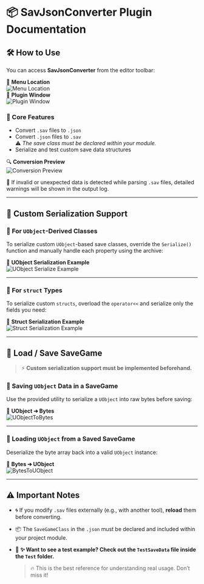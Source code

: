 # 📦 SavJsonConverter Plugin Documentation

## 🛠️ How to Use

You can access **SavJsonConverter** from the editor toolbar:

📍 **Menu Location**  
![Menu Location](https://github.com/user-attachments/assets/23cc44fa-d5ea-40d8-b4d5-ed8a1294adee)  
🫟 **Plugin Window**  
![Plugin Window](https://github.com/user-attachments/assets/599c6ac0-d2f9-40b6-b64f-81537f12bdb2)

### 🔁 Core Features

- Convert `.sav` files to `.json`
- Convert `.json` files to `.sav`  
  ⚠️ *The save class must be declared within your module.*
- Serialize and test custom save data structures

🔍 **Conversion Preview**  
![Conversion Preview](https://github.com/user-attachments/assets/15e265e9-8b1a-430d-8987-a98b216137b4)

📢 If invalid or unexpected data is detected while parsing `.sav` files, detailed warnings will be shown in the output log.

---

## 🧹 Custom Serialization Support

### 📌 For `UObject`-Derived Classes

To serialize custom `UObject`-based save classes, override the `Serialize()` function and manually handle each property using the archive:

📄 **UObject Serialization Example**  
![UObject Serialize Example](https://github.com/user-attachments/assets/82c86ec3-8985-4893-8f9f-a7eddd261ab3)

---

### 📌 For `struct` Types

To serialize custom `structs`, overload the `operator<<` and serialize only the fields you need:

📄 **Struct Serialization Example**  
![Struct Serialization Example](https://github.com/user-attachments/assets/ebd1f170-3678-4e6c-809f-1ce1dfd0ad2b)

---

## 💾 Load / Save SaveGame

> ⚡️ **Custom serialization support must be implemented beforehand.**

### 📅 Saving `UObject` Data in a SaveGame

Use the provided utility to serialize a `UObject` into raw bytes before saving:

🧱 **UObject ➔ Bytes**  
![UObjectToBytes](https://github.com/user-attachments/assets/dfa70f92-4082-4bc9-9079-bbbde003c3d2)

---

### 📄 Loading `UObject` from a Saved SaveGame

Deserialize the byte array back into a valid `UObject` instance:

🧱 **Bytes ➔ UObject**  
![BytesToUObject](https://github.com/user-attachments/assets/c1fb340a-e457-4105-a95b-9129a8e7aab0)

---

## ⚠️ Important Notes

- 🌀 If you modify `.sav` files externally (e.g., with another tool), **reload** them before converting.
- 📦 The `SaveGameClass` in the `.json` must be declared and included within your project module.
- 🔹 **✨ Want to see a test example? Check out the `TestSaveData` file inside the `Test` folder.**
  
  > 🔥 This is the best reference for understanding real usage. Don’t miss it!

